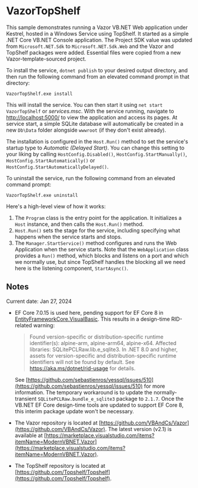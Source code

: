 # VazorTopShelf

This sample demonstrates running a Vazor VB.NET Web application under Kestrel, hosted in a Windows Service using TopShelf. It started as a simple .NET Core VB.NET Console application. The Project SDK value was updated from `Microsoft.NET.Sdk` to `Microsoft.NET.Sdk.Web` and the Vazor and TopShelf packages were added. Essential files were copied from a new Vazor-template-sourced project.

To install the service, `dotnet publish` to your desired output directory, and then run the following command from an elevated command prompt in that directory:

`VazorTopShelf.exe install`

This will install the service. You can then start it using `net start VazorTopShelf` or *services.msc*. With the service running, navigate to [http://localhost:5000/](http://localhost:5000/) to view the application and access its pages. At service start, a simple SQLite database will automatically be created in a new `Db\Data` folder alongside `wwwroot` (if they don't exist already).

The installation is configured in the `Host.Run()` method to set the service's startup type to *Automatic (Delayed Start)*. You can change this setting to your liking by calling `HostConfig.Disabled()`, `HostConfig.StartManually()`, `HostConfig.StartAutomatically()` or `HostConfig.StartAutomaticallyDelayed()`.

To uninstall the service, run the following command from an elevated command prompt:

`VazorTopShelf.exe uninstall`

Here's a high-level view of how it works:

1. The `Program` class is the entry point for the application. It initializes a `Host` instance, and then calls the `Host.Run()` method.
2. `Host.Run()` sets the stage for the service, including specifying what happens when the service starts and stops.
3. The `Manager.StartService()` method configures and runs the Web Application when the service starts. Note that the `WebApplication` class provides a `Run()` method, which blocks and listens on a port and which we normally use, but since TopShelf handles the blocking all we need here is the listening component, `StartAsync()`.

## Notes

Current date: Jan 27, 2024

- EF Core 7.0.15 is used here, pending support for EF Core 8 in [EntityFrameworkCore.VisualBasic](https://www.nuget.org/packages/EntityFrameworkCore.VisualBasic/). This results in a design-time RID-related warning:

  > Found version-specific or distribution-specific runtime identifier(s): alpine-arm, alpine-arm64, alpine-x64. Affected libraries: SQLitePCLRaw.lib.e_sqlite3. In .NET 8.0 and higher, assets for version-specific and distribution-specific runtime identifiers will not be found by default. See https://aka.ms/dotnet/rid-usage for details.

  See [https://github.com/sebastienros/yessql/issues/510](https://github.com/sebastienros/yessql/issues/510) for more information. The temporary workaround is to update the normally-transient `SQLitePCLRaw.bundle_e_sqlite3` package to `2.1.7`. Once the VB.NET EF Core design-time tools are updated to support EF Core 8, this interim package update won't be necessary.

- The Vazor repository is located at [https://github.com/VBAndCs/Vazor](https://github.com/VBAndCs/Vazor). The latest version (v2.1) is available at [https://marketplace.visualstudio.com/items?itemName=ModernVBNET.Vazor](https://marketplace.visualstudio.com/items?itemName=ModernVBNET.Vazor).
- The TopShelf repository is located at [https://github.com/Topshelf/Topshelf](https://github.com/Topshelf/Topshelf).
